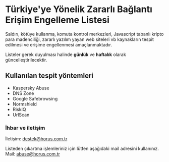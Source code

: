 # Türkiye'ye Yönelik Zararlı Bağlantı Erişim Engelleme Listesi

Saldırı, kötüye kullanma, komuta kontrol merkezleri, Javascript tabanlı kripto para madenciliği, zararlı yazılım yayan web siteleri vb kaynakların tespit edilmesi ve erişime engellenmesi amaçlanmaktadır.

Listeler gerek duyulması halinde **günlük** ve **haftalık** olarak güncelleştirilecektir.

## Kullanılan tespit yöntemleri

- Kaspersky Abuse
- DNS Zone
- Google Safebrowsing
- Normshield
- RiskIQ
- UrlScan

### İhbar ve iletişim

İletişim: destek@horus.com.tr

Listeden çıkartma işlemleriniz için lütfen aşağıdaki mail adresini kullanınız.
Mail: abuse@horus.com.tr